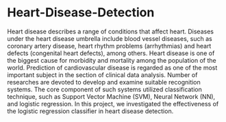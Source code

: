 # Heart-Disease-Detection
Heart disease describes a range of conditions that affect heart. Diseases under the heart disease umbrella include blood vessel diseases, such as coronary artery disease, heart rhythm problems (arrhythmias) and heart defects (congenital heart defects), among others. Heart disease is one of the biggest cause for morbidity and mortality among the population of the world. Prediction of cardiovascular disease is regarded as one of the most important subject in the section of clinical data analysis. Number of researches are devoted to develop and examine suitable recognition systems. The core component of such systems utilized classification technique, such as Support Vector Machine (SVM), Neural Network (NN), and logistic regression. In this project, we investigated the effectiveness of the logistic regression classifier in heart disease detection.
